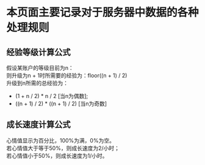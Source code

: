﻿# 本页面主要记录对于服务器中数据的各种处理规则

## 经验等级计算公式

假设某账户的等级目前为n：  
则升级为n + 1时所需要的经验为：floor((n + 1) / 2)  
升级到n所需的总经验为：  
* (1 + n / 2) * n / 2 [当n为偶数];  
* ((n + 1) / 2) * ((n + 1) / 2) [当n为奇数]

## 成长速度计算公式
心情值显示为百分比，100%为满，0%为空。  
若心情值大于等于50%，则成长速度为2/小时；  
若心情值小于50%，则成长速度为1/小时。
